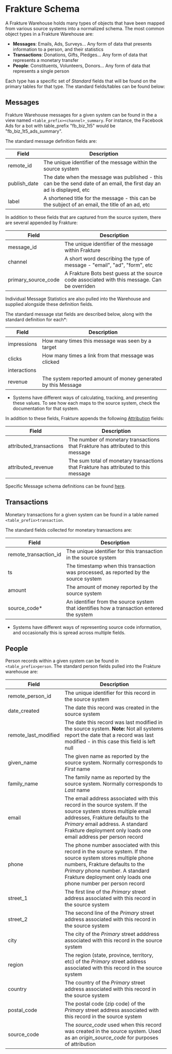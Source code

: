 # Frakture Schema

A Frakture Warehouse holds many types of objects that have been mapped from various source systems into a normalized schema.
The most common object types in a Frakture Warehouse are:

- **Messages**: Emails, Ads, Surveys... Any form of data that presents information to a person, and their statistics 
- **Transactions**: Donations, Gifts, Pledges... Any form of data that represents a monetary transfer
- **People**: Constituents, Volunteers, Donors... Any form of data that represents a single person

Each type has a specific set of *Standard* fields that will be found on the primary tables for that type.
The standard fields/tables can be found below:

## Messages

Frakture Warehouse messages for a given system can be found in the a view named `<table_prefix><channel>_summary`. For instance,
the Facebook Ads for a bot with table_prefix "fb_biz_1t5" would be "fb_biz_1t5_ads_summary".

The standard message definition fields are:

| Field | Description |
| --- | --- |
| remote_id | The unique identifier of the message within the source system |
| publish_date | The date when the message was published - this can be the send date of an email, the first day an ad is displayed, etc |
| label | A shortened title for the message - this can be the subject of an email, the title of an ad, etc |

In addition to these fields that are captured from the source system, there are several appended by Frakture:

| Field | Description |
| --- | --- |
| message_id | The unique identifier of the message within Frakture |
| channel | A short word describing the type of message - "email", "ad", "form", etc |
| primary_source_code | A Frakture Bots best guess at the source code associated with this message. Can be overriden |

Individual Message Statistics are also pulled into the Warehouse and supplied alongside these definition fields.

The standard message stat fields are described below, along with the standard definition for each*:

| Field | Description |
| --- | --- |
| impressions | How many times this message was seen by a target |
| clicks | How many times a link from that message was clicked |
| interactions | |
| revenue | The system reported amount of money generated by this Message |

* Systems have different ways of calculating, tracking, and presenting these values. To see how each maps to the source system, check the documentation for that system.

In addition to these fields, Frakture appends the following [Attribution](/enrichment/attribution/) fields:

| Field | Description |
| --- | --- |
| attributed_transactions | The number of monetary transactions that Frakture has attributed to this message |
| attributed_revenue | The sum total of monetary transactions that Frakture has attributed to this message |

Specific Message schema definitions can be found [here](/schema/messages).

## Transactions

Monetary transactions for a given system can be found in a table named `<table_prefix>transaction`.

The standard fields collected for monetary transactions are:

| Field | Description |
| --- | --- |
| remote_transaction_id | The unique identifier for this transaction in the source system |
| ts | The timestamp when this transaction was processed, as reported by the source system |
| amount | The amount of money reported by the source system |
| source_code* | An identifier from the source system that identifies how a transaction entered the system |

 * Systems have different ways of representing source code information, and occasionally this is spread across multiple fields.

## People

Person records within a given system can be found in `<table_prefix>person`. The standard person fields pulled into the Frakture warehouse are:

| Field | Description |
| --- | --- |
| remote_person_id | The unique identifier for this record in the source system |
| date_created | The date this record was created in the source system |
| remote_last_modified | The date this record was last modified in the source system. **Note:** Not all systems report the date that a record was last modified - in this case this field is left null |
| given_name | The given name as reported by the source system. Normally corresponds to *First* name |
| family_name | The family name as reported by the source system. Normally corresponds to *Last* name |
| email | The email address associated with this record in the source system. If the source system stores multiple email addresses, Frakture defaults to the *Primary* email address. A standard Frakture deployment only loads one email address per person record |
| phone | The phone number associated with this record in the source system. If the source system stores multiple phone numbers, Frakture defaults to the *Primary* phone number. A standard Frakture deployment only loads one phone number per person record |
| street_1 | The first line of the *Primary* street address associated with this record in the source system |
| street_2 | The second line of the *Primary* street address associated with this record in the source system |
| city | The city of the *Primary* street adddress associated with this record in the source system |
| region | The region (state, province, territory, etc) of the *Primary* street address associated with this record in the source system |
| country | The country of the *Primary* street address associated with this record in the source system |
| postal_code | The postal code (zip code) of the *Primary* street address associated with this record in the source system |
| source_code | The *source_code* used when this record was created in the source system. Used as an *origin_source_code* for purposes of attribution |
